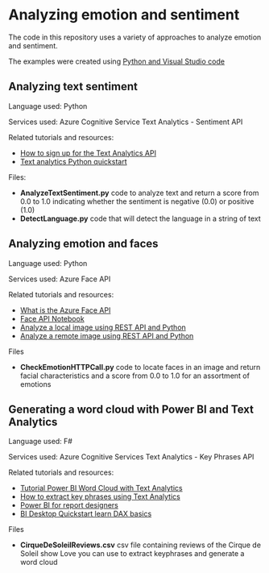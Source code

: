 # Analyzing emotion and sentiment
The code in this repository uses a variety of approaches to analyze emotion and sentiment.

The examples were created using [Python and Visual Studio code](https://code.visualstudio.com/docs/python/python-tutorial)

## Analyzing text sentiment

Language used: Python

Services used: Azure Cognitive Service Text Analytics - Sentiment API

Related tutorials and resources:
* [How to sign up for the Text Analytics API](https://docs.microsoft.com/en-us/azure/cognitive-services/text-analytics/how-tos/text-analytics-how-to-signup)
* [Text analytics Python quickstart](https://docs.microsoft.com/en-us/azure/cognitive-services/text-analytics/quickstarts/python)

Files:
* **AnalyzeTextSentiment.py** code to analyze text and return a score from 0.0 to 1.0 indicating whether the sentiment is negative (0.0) or positive (1.0)
* **DetectLanguage.py** code that will detect the language in a string of text

## Analyzing emotion and faces
Language used: Python

Services used: Azure Face API

Related tutorials and resources: 
* [What is the Azure Face API](https://docs.microsoft.com/en-us/azure/cognitive-services/face/overview)
* [Face API Notebook](https://hub.mybinder.org/user/microsoft-cogni-vices-notebooks-v5jcn96f/notebooks/FaceAPI.ipynb)
* [Analyze a local image using REST API and Python](https://docs.microsoft.com/en-us/azure/cognitive-services/Computer-vision/quickstarts/python-disk)
* [Analyze a remote image using REST API and Python](https://docs.microsoft.com/en-us/azure/cognitive-services/Computer-vision/quickstarts/python-analyze)


Files
* **CheckEmotionHTTPCall.py** code to locate faces in an image and return facial characteristics and a score from 0.0 to 1.0 for an assortment of emotions

## Generating a word cloud with Power BI and Text Analytics
Language used: F#

Services used: Azure Cognitive Services Text Analytics - Key Phrases API

Related tutorials and resources: 
* [Tutorial Power BI Word Cloud with Text Analytics](https://docs.microsoft.com/en-us/azure/cognitive-services/Text-Analytics/Tutorials/tutorial-power-bi-key-phrases)
* [How to extract key phrases using Text Analytics](https://docs.microsoft.com/en-us/azure/cognitive-services/text-analytics/how-tos/text-analytics-how-to-keyword-extraction)
* [Power BI for report designers](https://docs.microsoft.com/en-us/power-bi/power-bi-creator-landing)
* [BI Desktop Quickstart learn DAX basics](https://docs.microsoft.com/en-us/power-bi/desktop-quickstart-learn-dax-basics)

Files
* **CirqueDeSoleilReviews.csv** csv file containing reviews of the Cirque de Soleil show Love you can use to extract keyphrases and generate a word cloud
